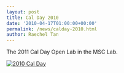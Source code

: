```yaml
---
layout: post
title: Cal Day 2010
date: '2010-04-17T01:00:00+00:00'
permalink: /news/calday-2010.html
author: Raechel Tan
---
```

<p>The 2011 Cal Day Open Lab in the MSC Lab.</p><p class="indent"><a href="{{ site.baseurl }}/assets/images/posts/2010CalDay.jpg" ><img src="{{ site.baseurl }}/assets/images/posts/2010CalDay.jpg" alt="2010 Cal Day" border="0"></a></p>
